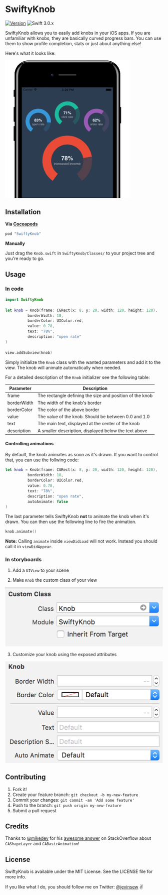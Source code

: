 # SwiftyKnob

[![Version](https://img.shields.io/cocoapods/v/SwiftyKnob.svg?style=flat)](http://cocoapods.org/pods/SwiftyKnob)
![Swift 3.0.x](https://img.shields.io/badge/Swift-3.0.x-orange.svg)

SwiftyKnob allows you to easily add knobs in your iOS apps. If you are unfamiliar with knobs, they are basically curved progress bars. You can use them to show profile completion, stats or just about anything else!

Here's what it looks like:

<img alt="SwiftyKnob demo" src="https://github.com/jevin/SwiftyKnob/blob/master/images/SwiftyKnob.gif" width=400 />

## Installation

**Via [Cocoapods](https://cocoapods.org/)**

```ruby
pod "SwiftyKnob"
```

**Manually**

Just drag the `Knob.swift` in `SwiftyKnob/Classes/` to your project tree and you're ready to go.

## Usage

### In code

```swift
import SwiftyKnob

let knob = Knob(frame: CGRect(x: 8, y: 20, width: 120, height: 120),
          borderWidth: 18,
          borderColor: UIColor.red,
          value: 0.78, 
          text: "78%",
          description: "open rate"
)

view.addSubview(knob)
```
Simply initialize the `Knob` class with the wanted parameters and add it to the view. The knob will animate automatically when needed. 

For a detailed description of the `Knob` initializer see the following table:

Parameter | Description
--- | ---
frame | The rectangle defining the size and position of the knob
borderWidth | The width of the knob's border
borderColor | The color of the above border
value | The value of the knob. Should be between 0.0 and 1.0
text | The main text, displayed at the center of the knob
description | A smaller description, displayed below the text above

#### Controlling animations
By default, the knob animates as soon as it's drawn. If you want to control that, you can use the follwing code:

```swift
let knob = Knob(frame: CGRect(x: 8, y: 20, width: 120, height: 120),
          borderWidth: 18,
          borderColor: UIColor.red,
          value: 0.78, 
          text: "78%",
          description: "open rate",
          autoAnimate: false
)
```
The last parameter tells SwiftyKnob **not** to animate the knob when it's drawn. You can then use the following line to fire the animation.

```swift
knob.animate()
```
**Note:** Calling `animate` inside `viewDidLoad` will not work. Instead you should call it in `viewDidAppear`.

### In storyboards

1. Add a `UIView` to your scene

2. Make `Knob` the custom class of your view

![Image 1](https://github.com/jevin/SwiftyKnob/blob/master/images/storyboard-1.png)

3. Customize your knob using the exposed attributes

![Image 2](https://github.com/jevin/SwiftyKnob/blob/master/images/storyboard-2.png)

## Contributing

1. Fork it!
2. Create your feature branch: `git checkout -b my-new-feature`
3. Commit your changes: `git commit -am 'Add some feature'`
4. Push to the branch: `git push origin my-new-feature`
5. Submit a pull request

## Credits

Thanks to [@mikedev](https://twitter.com/mikedev) for his [awesome answer](http://stackoverflow.com/questions/26578023/animate-drawing-of-a-circle/26578895#26578895) on StackOverflow about `CAShapeLayer` and `CABasicAnimation`!

## License

SwiftyKnob is available under the MIT License. See the LICENSE file for more info.

If you like what I do, you should follow me on Twitter: [@jevinsew](https://twitter.com/jevinsew/) ✌️
